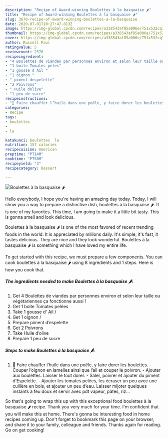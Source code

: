```yaml
---
description: "Recipe of Award-winning Boulettes à la basquaise 🌶"
title: "Recipe of Award-winning Boulettes à la basquaise 🌶"
slug: 3670-recipe-of-award-winning-boulettes-a-la-basquaise
date: 2020-07-01T10:27:47.813Z
image: https://img-global.cpcdn.com/recipes/a338543af85a006e/751x532cq70/boulettes-a-la-basquaise-🌶-photo-principale-de-la-recette.jpg
thumbnail: https://img-global.cpcdn.com/recipes/a338543af85a006e/751x532cq70/boulettes-a-la-basquaise-🌶-photo-principale-de-la-recette.jpg
cover: https://img-global.cpcdn.com/recipes/a338543af85a006e/751x532cq70/boulettes-a-la-basquaise-🌶-photo-principale-de-la-recette.jpg
author: Russell Paul
ratingvalue: 5
reviewcount: 2576
recipeingredient:
- "4 Boulettes de viandes par personnes environ et selon leur taille ou vgtariennes a fonctionne aussi "
- "1 boite Tomates peles"
- "1 gousse d Ail "
- "1 oignon "
- " piment despelette"
- "2 Poivrons"
- " Huile dolive"
- "1 peu de sucre"
recipeinstructions:
- "🥫 Faire chauffer l’huile dans une poêle, y faire dorer les boulettes.  Couper l’oignon en lamelles ainsi que l’ail et couper le poivron.  Ajouter aux boulettes. Laisser le tout dorer.   Saler, poivrer et ajouter du piment d’Espelette.  Ajouter les tomates pelées, les écraser un peu avec une cuillère en bois, et ajouter un peu d’eau. Laisser mijoter quelques instants à feu doux et servir avec pdt vapeur, pâtes, riz..."
categories:
- Recipe
tags:
- boulettes
- 
- la

katakunci: boulettes  la 
nutrition: 157 calories
recipecuisine: American
preptime: "PT14M"
cooktime: "PT58M"
recipeyield: "3"
recipecategory: Dessert

---
```



![Boulettes à la basquaise 🌶](https://img-global.cpcdn.com/recipes/a338543af85a006e/751x532cq70/boulettes-a-la-basquaise-🌶-photo-principale-de-la-recette.jpg)

Hello everybody, I hope you're having an amazing day today. Today, I will show you a way to prepare a distinctive dish, boulettes à la basquaise 🌶. It is one of my favorites. This time, I am going to make it a little bit tasty. This is gonna smell and look delicious.



Boulettes à la basquaise 🌶 is one of the most favored of recent trending foods in the world. It is appreciated by millions daily. It's simple, it's fast, it tastes delicious. They are nice and they look wonderful. Boulettes à la basquaise 🌶 is something which I have loved my entire life.


To get started with this recipe, we must prepare a few components. You can cook boulettes à la basquaise 🌶 using 8 ingredients and 1 steps. Here is how you cook that.

<!--inarticleads1-->

##### The ingredients needed to make Boulettes à la basquaise 🌶:

1. Get 4 Boulettes de viandes par personnes environ et selon leur taille ou végétariennes ça fonctionne aussi !
1. Get 1 boite Tomates pelées
1. Take 1 gousse d&#39; Ail /
1. Get 1 oignon /
1. Prepare  piment d’espelette
1. Get 2 Poivrons
1. Take  Huile d’olive
1. Prepare 1 peu de sucre




<!--inarticleads2-->

##### Steps to make Boulettes à la basquaise 🌶:

1. 🥫 Faire chauffer l’huile dans une poêle, y faire dorer les boulettes. -  Couper l’oignon en lamelles ainsi que l’ail et couper le poivron. -  Ajouter aux boulettes. Laisser le tout dorer.  -  Saler, poivrer et ajouter du piment d’Espelette. -  Ajouter les tomates pelées, les écraser un peu avec une cuillère en bois, et ajouter un peu d’eau. Laisser mijoter quelques instants à feu doux et servir avec pdt vapeur, pâtes, riz...




So that's going to wrap this up with this exceptional food boulettes à la basquaise 🌶 recipe. Thank you very much for your time. I'm confident that you will make this at home. There's gonna be interesting food in home recipes coming up. Don't forget to bookmark this page on your browser, and share it to your family, colleague and friends. Thanks again for reading. Go on get cooking!
